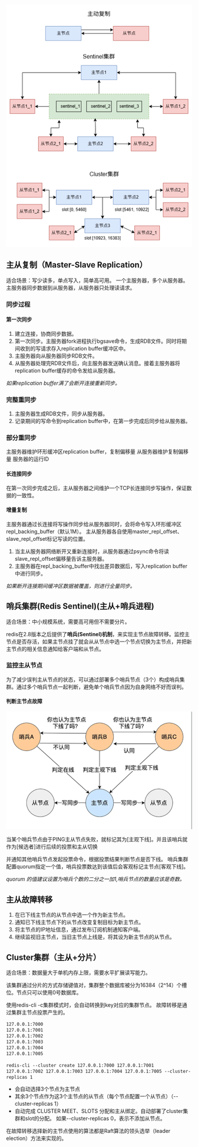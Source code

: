 ![alt text](https://github.com/BigbangBang/learningNotes/blob/main/picture/redis/redis%E9%9B%86%E7%BE%A4.png)

## 主从复制（Master-Slave Replication）
适合场景：写少读多，单点写入，简单高可用。
一个主服务器，多个从服务器。主服务器同步数据到从服务器，从服务器只处理读请求。

### 同步过程
#### 第一次同步
1. 建立连接，协商同步数据。
2. 第一次同步。主服务器fork进程执行bgsave命令，生成RDB文件。同时将期间收到的写请求存入replication buffer缓冲区中。
3. 主服务器向从服务器同步RDB文件。
4. 从服务器处理完RDB文件后，向主服务器发送确认消息。接着主服务器将replication buffer缓存的命令发给从服务器。

_如果replication buffer满了会断开连接重新同步。_

### 完整重同步
1. 主服务器生成RDB文件，同步从服务器。
2. 记录期间的写命令到replication buffer中，在第一步完成后同步给从服务器。

### 部分重同步
主服务器维护环形缓冲区replication buffer，复制偏移量
从服务器维护复制偏移量
服务器的运行ID

#### 长连接同步
在第一次同步完成之后，主从服务器之间维护一个TCP长连接同步写操作，保证数据的一致性。

#### 增量复制
主服务器通过长连接将写操作同步给从服务器同时，会将命令写入环形缓冲区repl_backing_buffer（默认1M）。
主从服务器各自使用master_repl_offset、slave_repl_offset标记写读的位置。

1. 当主从服务器网络断开又重新连接时，从服务器通过psync命令将读slave_repl_offset偏移量告诉主服务器。
2. 主服务器在repl_backing_buffer中找出差异数据后，写入replication buffer中进行同步。

_如果断开连接期间缓冲区数据被覆盖，则进行全量同步。_


## 哨兵集群(Redis Sentinel)(主从+哨兵进程)
适合场景：中小规模系统，需要高可用但不需要分片。

redis在2.8版本之后提供了**哨兵(Sentinel)机制**，来实现主节点故障转移。监控主节点是否存活，如果主节点挂了就会从从节点中选一个节点切换为主节点，并把新主节点的相关信息通知给客户端和从节点。

### 监控主从节点
为了减少误判主从节点的状态，可以通过部署多个哨兵节点（3个）构成哨兵集群。通过多个哨兵节点一起判断，避免单个哨兵节点因为自身网络不好而误判。

#### 判断主节点故障
![alt text](https://github.com/BigbangBang/learningNotes/blob/main/picture/redis/sentinel_view.png)

当某个哨兵节点由于PING主从节点失败，就标记其为[主观下线]。并且该哨兵就作为[候选者]进行后续的投票和主从切换

并通知其他哨兵节点发起投票命令，根据投票结果判断节点是否下线。
哨兵集群配置quorum指定一个值，哨兵投票数达到该值后会客观标记主节点[客观下线]。

_quorum 的值建议设置为哨兵个数的二分之一加1,哨兵节点的数量应该是奇数。_

## 主从故障转移
1. 在已下线主节点的从节点中选一个作为新主节点。
2. 通知已下线主节点下的从节点改变复制目标为新主节点。
3. 将主节点的IP地址信息，通过发布订阅机制通知客户端。
4. 继续监视旧主节点，当旧主节点上线是，将其设为新主节点的从节点。

## Cluster集群（主从+分片）
适合场景：数据量大于单机内存上限，需要水平扩展读写能力。

该集群通过分片的方式存储键值对，集群整个数据库被分为16384（2^14）个槽位。节点只可以使用0号数据库。

使用redis-cli -c集群模式时，会自动转换到key对应的集群节点。
故障转移是通过集群主节点投票产生的。
```
127.0.0.1:7000  
127.0.0.1:7001  
127.0.0.1:7002  
127.0.0.1:7003  
127.0.0.1:7004  
127.0.0.1:7005

redis-cli --cluster create 127.0.0.1:7000 127.0.0.1:7001 127.0.0.1:7002 127.0.0.1:7003 127.0.0.1:7004 127.0.0.1:7005 --cluster-replicas 1
```
* 会自动选择3个节点为主节点
* 其余3个节点作为这3个主节点的从节点（每个节点配置一个从节点）（--cluster-replicas 1）
* 自动完成 CLUSTER MEET、SLOTS 分配和主从绑定。自动部署了cluster集群和slot的分配。
如果--cluster-replicas 0，表示不添加从节点。

在故障转移选择新的主节点使用的算法都是Raft算法的领头选举（leader election）方法来实现的。




